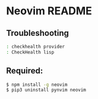 # Neovim README

## Troubleshooting

```sh
: checkhealth provider
: CheckHealth lisp
```

## Required:

```sh
$ npm install -g neovim
$ pip3 uninstall pynvim neovim
```
